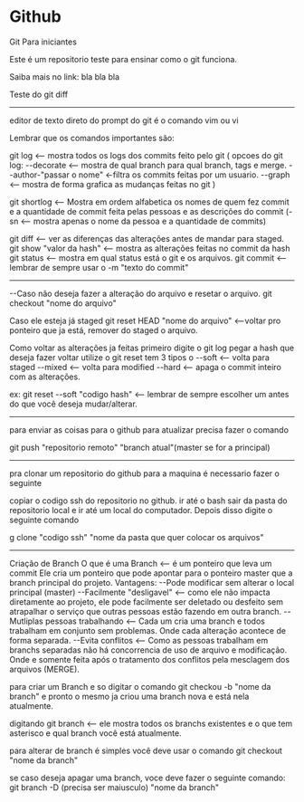 # Github

Git Para iniciantes

Este é um repositorio teste para ensinar como o git funciona.

Saiba mais no link: bla bla bla

Teste do git diff

----------------------------------------------------------------------

editor de texto direto do prompt do git é o comando vim ou vi

Lembrar que os comandos importantes são: 

git log <-- mostra todos os logs dos commits feito pelo git
(
   opcoes do git log:
   --decorate <-- mostra de qual branch para qual branch, tags e merge.
   --author-"passar o nome" <-filtra os commits feitas por um usuario.
   --graph <-- mostra de forma grafica as mudanças feitas no git
)

git shortlog <-- Mostra em ordem alfabetica os nomes de quem fez commit e a quantidade de commit feita pelas pessoas e as descrições do commit
(-sn <-- mostra apenas o nome da pessoa e a quantidade de commits)
 
git diff <-- ver as diferenças das alterações antes de mandar para staged.
git show "valor da hash" <-- mostra as alterações feitas no commit da hash
git status <-- mostra em qual status está o git e os arquivos. 
git commit <-- lembrar de sempre usar o -m "texto do commit"

-----------------------------------------------------------------------

--Caso não deseja fazer a alteração do arquivo e resetar o arquivo.
git checkout "nome do arquivo"

Caso ele esteja já staged
git reset HEAD "nome do arquivo" <--voltar pro ponteiro que ja está, remover do staged o arquivo.

Como voltar as alterações ja feitas
primeiro digite o git log
pegar a hash que deseja fazer voltar
utilize o git reset 
tem 3 tipos o
--soft <-- volta para staged
--mixed <-- volta para modified
--hard <-- apaga o commit inteiro com as alterações.

ex: git reset --soft "codigo hash" <-- lembrar de sempre escolher um antes do que você deseja mudar/alterar. 

--------------------------------------------------------------------------------

para enviar as coisas para o github para atualizar precisa fazer o comando

git push "repositorio remoto" "branch atual"(master se for a principal)

--------------------------------------------------------------------------------
pra clonar um repositorio do github para a maquina é necessario fazer o seguinte

copiar o codigo ssh do repositorio no github. ir até o bash
sair da pasta do repositorio local e ir até um local do computador.
Depois disso digite o seguinte comando

g clone "codigo ssh" "nome da pasta que quer colocar os arquivos"


-------------------------------------------------------------------------------

Criação de Branch
O que é uma Branch <-- é um ponteiro que leva um commit
Ele cria um ponteiro que pode apontar para o ponteiro master que a branch principal do projeto.
Vantagens: 
--Pode modificar sem alterar o local principal (master)
--Facilmente "desligavel" <-- como ele não impacta diretamente ao projeto, ele pode facilmente ser deletado ou desfeito sem atrapalhar o serviço que outras pessoas estão fazendo em outra branch.
--Mutliplas pessoas trabalhando <-- Cada um cria uma branch e todos trabalham em conjunto sem problemas. Onde cada alteração acontece de forma separada. 
--Evita conflitos <-- Como as pessoas trabalham em branchs separadas não há concorrencia de uso de arquivo e modificação. Onde e somente feita após o tratamento dos conflitos pela mesclagem dos arquivos (MERGE).

para criar um Branch e so digitar o comando
git checkou -b "nome da branch"
e pronto o mesmo ja criou uma branch nova e está nela atualmente.

digitando
git branch <-- ele mostra todos os branchs existentes e o que tem asterisco e qual branch você está atualmente.

para alterar de branch é simples você deve usar o comando
git checkout "nome da branch"

se caso deseja apagar uma branch, voce deve fazer o seguinte comando:
git branch -D (precisa ser maiusculo) "nome da branch"
